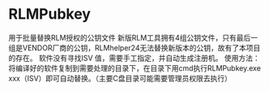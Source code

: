 # RLMPubkey
用于批量替换RLM授权的公钥文件
新版RLM工具拥有4组公钥文件，只有最后一组是VENDOR厂商的公钥，RLMhelper24无法替换新版本的公钥，故有了本项目的存在。
软件没有寻找ISV 值，需要手工指定，并自动生成注册机。
使用方法：
  将编译好的软件复制到需要处理的目录下，在目录下用cmd执行RLMPubkey.exe xxx（ISV）即可自动替换。（主要C盘目录可能需要管理员权限去执行）
